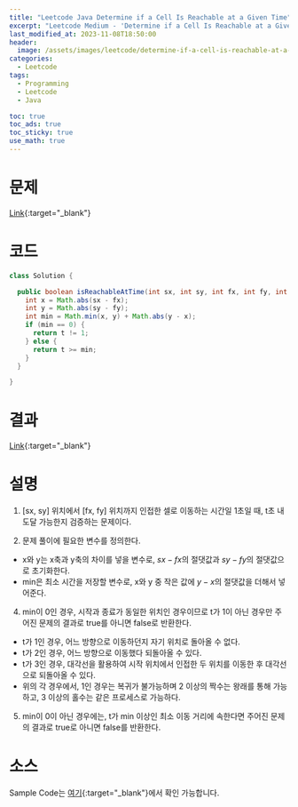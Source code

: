 ```yaml
---
title: "Leetcode Java Determine if a Cell Is Reachable at a Given Time"
excerpt: "Leetcode Medium - 'Determine if a Cell Is Reachable at a Given Time' 문제 Java 풀이"
last_modified_at: 2023-11-08T18:50:00
header:
  image: /assets/images/leetcode/determine-if-a-cell-is-reachable-at-a-given-time.png
categories:
  - Leetcode
tags:
  - Programming
  - Leetcode
  - Java

toc: true
toc_ads: true
toc_sticky: true
use_math: true
---
```

# 문제
[Link](https://leetcode.com/problems/determine-if-a-cell-is-reachable-at-a-given-time){:target="_blank"}

# 코드
```java
class Solution {

  public boolean isReachableAtTime(int sx, int sy, int fx, int fy, int t) {
    int x = Math.abs(sx - fx);
    int y = Math.abs(sy - fy);
    int min = Math.min(x, y) + Math.abs(y - x);
    if (min == 0) {
      return t != 1;
    } else {
      return t >= min;
    }
  }

}
```

# 결과
[Link](https://leetcode.com/problems/determine-if-a-cell-is-reachable-at-a-given-time/submissions/1094326636/){:target="_blank"}

# 설명
1. [sx, sy] 위치에서 [fx, fy] 위치까지 인접한 셀로 이동하는 시간일 1초일 때, t초 내 도달 가능한지 검증하는 문제이다.

2. 문제 풀이에 필요한 변수를 정의한다.
- x와 y는 x축과 y축의 차이를 넣을 변수로, $sx - fx$의 절댓값과 $sy - fy$의 절댓값으로 초기화한다.
- min은 최소 시간을 저장할 변수로, x와 y 중 작은 값에 $y - x$의 절댓값을 더해서 넣어준다.

4. min이 0인 경우, 시작과 종료가 동일한 위치인 경우이므로 t가 1이 아닌 경우만 주어진 문제의 결과로 true를 아니면 false로 반환한다.
  - t가 1인 경우, 어느 방향으로 이동하던지 자기 위치로 돌아올 수 없다.
  - t가 2인 경우, 어느 방향으로 이동했다 되돌아올 수 있다.
  - t가 3인 경우, 대각선을 활용하여 시작 위치에서 인접한 두 위치를 이동한 후 대각선으로 되돌아올 수 있다.
  - 위의 각 경우에서, 1인 경우는 복귀가 불가능하며 2 이상의 짝수는 왕래를 통해 가능하고, 3 이상의 홀수는 같은 프로세스로 가능하다.

5. min이 0이 아닌 경우에는, t가 min 이상인 최소 이동 거리에 속한다면 주어진 문제의 결과로 true로 아니면 false를 반환한다.

# 소스
Sample Code는 [여기](https://github.com/GracefulSoul/leetcode/blob/master/src/main/java/gracefulsoul/problems/DetermineIfACellIsReachableAtAGivenTime.java){:target="_blank"}에서 확인 가능합니다.